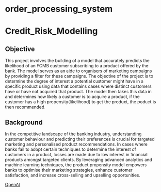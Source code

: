 # order_processing_system

# Credit_Risk_Modelling

## Objective
This project involves the building of a model that accurately predicts the likelihood of an FCMB customer subscribing to a product offered by the bank. The model serves as an aide to organisers of marketing campaigns by providing a filter for these campaigns. The objective of the project is to determine the degree of interest a potential customer might have in a specific product using data that contains cases where distinct customers have or have not acquired that product. The model then takes this data in and determines how likely a customer is to acquire a product, if the customer has a high propensity(likelihood) to get the produxt, the poduct is then recommended.

## Background
In the competitive landscape of the banking industry, understanding customer behaviour and predicting their preferences is crucial for targeted marketing and personalised product recommendations. In cases where banks fail to adopt certain techniques to determine the interest of customers in a product, losses are made due to low interest in financial products amongst targeted clients. By leveraging advanced analytics and machine learning techniques, the product propensity model empowers banks to optimise their marketing strategies, enhance customer satisfaction, and increase cross-selling and upselling opportunities.

  [OpenAI](https://www.openai.com/)
